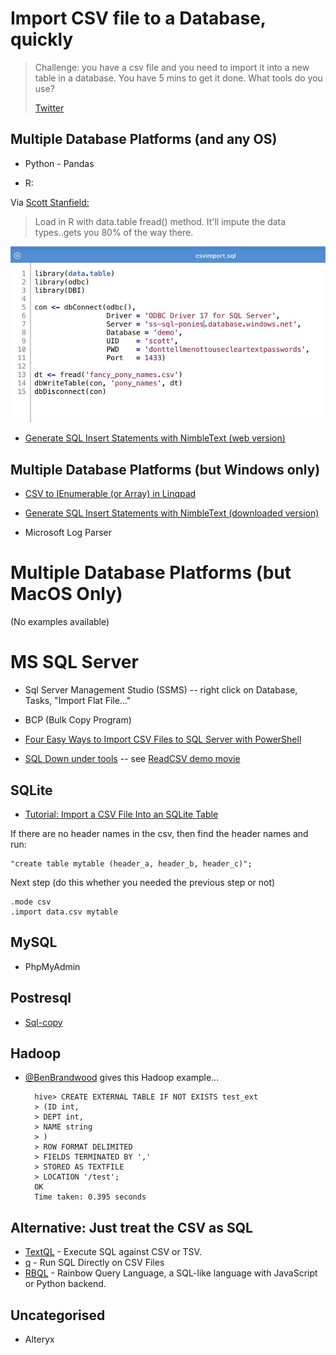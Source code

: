 # Import CSV file to a Database, quickly


> Challenge: you have a csv file and you need to import it into a new table in a database. You have 5 mins to get it done. What tools do you use?
>
> [Twitter](https://twitter.com/secretGeek/status/1179515031190306817)



## Multiple Database Platforms (and any OS)

* Python - Pandas

* R:

Via [Scott Stanfield:](https://twitter.com/seesharp/status/1179569651119874048?s=20)

> Load in R with data.table fread() method. It'll impute the data types..gets you 80% of the way there. 

![R data.table fread()](R_datatable_fread.jpg)


* [Generate SQL Insert Statements with NimbleText (web version)](https://nimbletext.com/HowTo/GenerateInsert)





## Multiple Database Platforms (but Windows only)


* [CSV to IEnumerable (or Array) in Linqpad](/linqpad/csv_to_array.md)

* [Generate SQL Insert Statements with NimbleText (downloaded version)](https://nimbletext.com/HowTo/GenerateInsert)

* Microsoft Log Parser


# Multiple Database Platforms (but MacOS Only)

(No examples available)


# MS SQL Server

* Sql Server Management Studio (SSMS) -- right click on Database, Tasks, "Import Flat File..."

* BCP (Bulk Copy Program)

* [Four Easy Ways to Import CSV Files to SQL Server with PowerShell](https://devblogs.microsoft.com/scripting/four-easy-ways-to-import-csv-files-to-sql-server-with-powershell/)

* [SQL Down under tools](https://sqldownunder.com/pages/sdu-tools) -- see [ReadCSV demo movie](https://www.youtube.com/watch?v=ypuHanV2c6E&feature=youtu.be)


## SQLite

* [Tutorial: Import a CSV File Into an SQLite Table](https://www.sqlitetutorial.net/sqlite-import-csv/)

If there are no header names in the csv, then find the header names and run:

	"create table mytable (header_a, header_b, header_c)"; 

Next step (do this whether you needed the previous step or not)

	.mode csv
	.import data.csv mytable

## MySQL

- PhpMyAdmin


## Postresql

- [Sql-copy](https://www.postgresql.org/docs/current/sql-copy.html)

## Hadoop

- [@BenBrandwood](https://twitter.com/ben_brandwood/status/1179689026930036736) gives this Hadoop example...

		hive> CREATE EXTERNAL TABLE IF NOT EXISTS test_ext
		> (ID int,
		> DEPT int,
		> NAME string
		> )
		> ROW FORMAT DELIMITED
		> FIELDS TERMINATED BY ','
		> STORED AS TEXTFILE
		> LOCATION '/test';
		OK
		Time taken: 0.395 seconds


## Alternative: Just treat the CSV as SQL

- [TextQL](http://dinedal.github.io/textql/) - Execute SQL against CSV or TSV.
- [q](https://harelba.github.io/q/) - Run SQL Directly on CSV Files
- [RBQL](https://rbql.org) - Rainbow Query Language, a SQL-like language with JavaScript or Python backend.


## Uncategorised

- Alteryx
